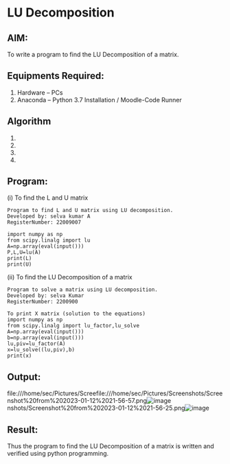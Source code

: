# LU Decomposition 

## AIM:
To write a program to find the LU Decomposition of a matrix.

## Equipments Required:
1. Hardware – PCs
2. Anaconda – Python 3.7 Installation / Moodle-Code Runner

## Algorithm
1. 
2. 
3. 
4. 

## Program:
(i) To find the L and U matrix
```
Program to find L and U matrix using LU decomposition.
Developed by: selva kumar A
RegisterNumber: 22009007

import numpy as np
from scipy.linalg import lu
A=np.array(eval(input()))
P,L,U=lu(A)
print(L)
print(U)

```
(ii) To find the LU Decomposition of a matrix
```
Program to solve a matrix using LU decomposition.
Developed by: selva Kumar
RegisterNumber: 2200900

To print X matrix (solution to the equations)
import numpy as np
from scipy.linalg import lu_factor,lu_solve
A=np.array(eval(input()))
b=np.array(eval(input()))
lu,piv=lu_factor(A)
x=lu_solve((lu,piv),b)
print(x)
```



## Output:
file:///home/sec/Pictures/Screefile:///home/sec/Pictures/Screenshots/Screenshot%20from%202023-01-12%2021-56-57.png![image](https://user-images.githubusercontent.com/120643262/212226478-51322ff2-e9f0-4537-a8d5-2d9c63b35d33.png)
nshots/Screenshot%20from%202023-01-12%2021-56-25.png![image](https://user-images.githubusercontent.com/120643262/212226382-e67314cb-6295-45aa-ad61-1fa84733a9e0.png)



## Result:
Thus the program to find the LU Decomposition of a matrix is written and verified using python programming.

